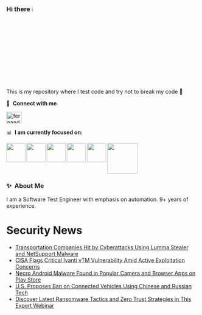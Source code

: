 ### Hi there <a href="https://www.gautamkrishnar.com/"><img src="https://media.giphy.com/media/hvRJCLFzcasrR4ia7z/giphy.gif" width="5%"></a>
This is my repository where I test code and try not to break my code :rofl:

🔗 &nbsp;**Connect with me**
<p align="left">
<a href="https://linkedin.com/in/fernandorlcruz" target="blank"><img align="center" src="https://raw.githubusercontent.com/rahuldkjain/github-profile-readme-generator/master/src/images/icons/Social/linked-in-alt.svg" alt="fernando cruz" height="30" width="40" /></a>
  
📊 &nbsp;**I am currently focused on:**

<img align="left" width='50' height='50' src="https://cdn.jsdelivr.net/gh/devicons/devicon/icons/python/python-original-wordmark.svg" />
<img align="left" width='50' height='50' src="https://cdn.jsdelivr.net/gh/devicons/devicon/icons/csharp/csharp-original.svg" />
<img align="left" width='50' height='50' src="https://cdn.jsdelivr.net/gh/devicons/devicon/icons/jenkins/jenkins-original.svg" />
<img align="left" width='50' height='50' src="https://specflow.org/wp-content/uploads/2021/05/SpecFlow-Icon.png" />
<img align="left" width='50' height='50' src="https://www.svgrepo.com/show/306098/githubactions.svg" />
<img width='80' height='80' src="https://cdn2.vectorstock.com/i/1000x1000/64/81/security-testing-concept-icon-safety-audit-key-vector-29166481.jpg" />
          
          
  
### ✨&nbsp; About Me

I am a Software Test Engineer with emphasis on automation. 9+ years of experience.

# Security News
<!-- BLOG-POST-LIST:START -->
- [Transportation Companies Hit by Cyberattacks Using Lumma Stealer and NetSupport Malware](https://thehackernews.com/2024/09/transportation-companies-hit-by.html)
- [CISA Flags Critical Ivanti vTM Vulnerability Amid Active Exploitation Concerns](https://thehackernews.com/2024/09/cisa-flags-critical-ivanti-vtm.html)
- [Necro Android Malware Found in Popular Camera and Browser Apps on Play Store](https://thehackernews.com/2024/09/necro-android-malware-found-in-popular.html)
- [U.S. Proposes Ban on Connected Vehicles Using Chinese and Russian Tech](https://thehackernews.com/2024/09/us-proposes-ban-on-connected-vehicles.html)
- [Discover Latest Ransomware Tactics and Zero Trust Strategies in This Expert Webinar](https://thehackernews.com/2024/09/discover-latest-ransomware-tactics-and.html)
<!-- BLOG-POST-LIST:END -->
